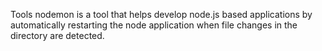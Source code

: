 
Tools
nodemon is a tool that helps develop node.js based applications by automatically restarting the node application when file changes in the directory are detected.